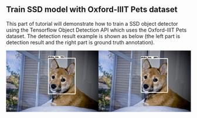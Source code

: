 ## Train SSD model with Oxford-IIIT Pets dataset

This part of tutorial will demonstrate how to train a SSD object detector using the Tensorflow Object Detection API which uses the Oxford-IIIT Pets dataset. The detection result example is shown as below (the left part is detection result and the right part is ground truth annotation). 

![detection_result](https://github.com/shua1zhang/Tutorial-TF-obj-det-API/blob/master/docs/images/detection_result.png)
